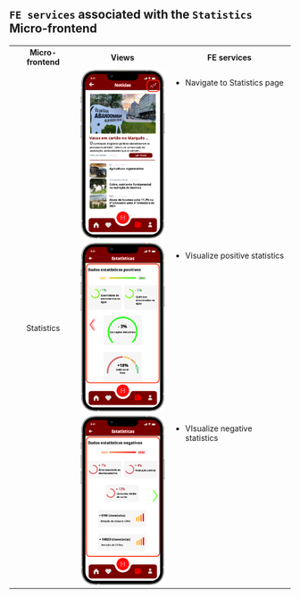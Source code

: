 ## `FE services` associated with the `Statistics` Micro-frontend

<table>
  <tr>
    <th>Micro-frontend</th>
    <th>Views</th>
    <th>FE services</th>
  </tr>
  <tr>
    <td rowspan="5" style="text-align: center;">Statistics</td>
    <td><img src="https://github.com/DuarteVDG/aw-project/blob/main/fe-services/images/Statistics3.png?raw=true" style="width: 150px; height: auto;" /></td>
    <td style="vertical-align: top;">
      <ul>
        <li>Navigate to Statistics page</li>
      </ul>
    </td>
  </tr>
  <tr>
    <td><img src="https://github.com/DuarteVDG/aw-project/blob/main/fe-services/images/Statistics1.png?raw=true" style="width: 150px; height: auto;" /></td>
    <td style="vertical-align: top;">
      <ul>
        <li>Visualize positive statistics</li>
      </ul>
    </td>
  </tr>
  <tr>
    <td><img src="https://github.com/DuarteVDG/aw-project/blob/main/fe-services/images/Statistics2.png?raw=true" style="width: 150px; height: auto;" /></td>
    <td style="vertical-align: top;">
      <ul>
        <li>VIsualize negative statistics</li>
      </ul>
    </td>
  </tr>
</table>
